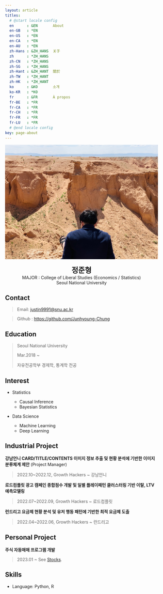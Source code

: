 ```yaml
---
layout: article
titles:
  # @start locale config
  en      : &EN       About
  en-GB   : *EN
  en-US   : *EN
  en-CA   : *EN
  en-AU   : *EN
  zh-Hans : &ZH_HANS  关于
  zh      : *ZH_HANS
  zh-CN   : *ZH_HANS
  zh-SG   : *ZH_HANS
  zh-Hant : &ZH_HANT  關於
  zh-TW   : *ZH_HANT
  zh-HK   : *ZH_HANT
  ko      : &KO       소개
  ko-KR   : *KO
  fr      : &FR       À propos
  fr-BE   : *FR
  fr-CA   : *FR
  fr-CH   : *FR
  fr-FR   : *FR
  fr-LU   : *FR
  # @end locale config
key: page-about
---
```


!["me"](/assets/images/me.jpg)

<center>
<span style='font-size:170%;font-weight:bold'>
정준형
</span>
</center>

<center>MAJOR : College of Liberal Studies (Economics / Statistics)</center>

<center>Seoul National University</center>

## Contact

> Email: justin9991@snu.ac.kr

> Github : <a href='https://github.com/Junhyoung-Chung'>https://github.com/Junhyoung-Chung</a>

## Education

> Seoul National University
>
> Mar.2018 ~
>
> 자유전공학부 경제학, 통계학 전공

## Interest

* Statistics
  * Causal Inference
  * Bayesian Statistics
  
* Data Science
  * Machine Learning
  * Deep Learning

## Industrial Project

__강남언니 CARD/TITLE/CONTENTS 이미지 정보 추출 및 현황 분석에 기반한 이미지 분류체계 제안__ (Project Manager)

> 2022.10~2022.12, Growth Hackers ~ 강남언니

__로드컴플릿 광고 캠페인 종합점수 개발 및 일별 플레이패턴 클러스터링 기반 이탈, LTV 예측모델링__

> 2022.07~2022.09, Growth Hackers ~ 로드컴플릿

__런드리고 요금제 현황 분석 및 유저 행동 패턴에 기반한 최적 요금제 도출__

> 2022.04~2022.06, Growth Hackers ~ 런드리고

## Personal Project

__주식 자동매매 프로그램 개발__

> 2023.01 ~ See <a href='https://junhyoung-chung.github.io/stocks/'>Stocks</a>.

## Skills

* Language: Python, R
